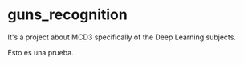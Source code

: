 # guns_recognition
It's a project about MCD3 specifically of the Deep Learning subjects.

Esto es una prueba.
